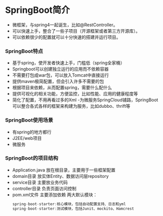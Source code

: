 # SpringBoot简介

- 微框架，与spring4一起诞生，比如@RestController。
- 可以快速上手，整合了一些子项目（开源框架或者第三方开源库）。
- 可以依赖很少的配置就可以十分快速的搭建并运行项目。

### SpringBoot特点

- 基于spring，使开发者快速上手，门槛低（spring全家桶）
- Springboot可以创建独立运行的应用而不依赖容器
- 不需要打包成war包，可以放入Tomcat中直接运行
- 提供maven极简配置，但会引入许多不需要的包
- 根据项目来依赖，从而配置spring，需要什么配什么
- 提供可视化的相关功能，方便监控，比如性能、应用的健康程度等
- 简化了配置，不用再看过多的Xml
-为微服务SpringCloud铺路，SpringBoot可以整合各式各样的框架来构建为服务，比如dubbo、thrift等

### SpringBoot使用场景

- 有spring的地方都行
- J2EE/web项目
- 微服务

### SpringBoot的项目结构

- Application.java 放在根目录，主要用于一些框架配置
- domain目录 放实体Entity、数据访问层repository
- service目录 主要放业务代码
- controller目录 负责页面访问控制
- pom.xml文件 主要添加依赖
  两大默认模块：
  ```java
  spring-boot-starter:核心模块，包括自动配置支持、日志和yml
  spring-boot-starter:测试模块，包括Junit、mockito、Hamcrest
  ```